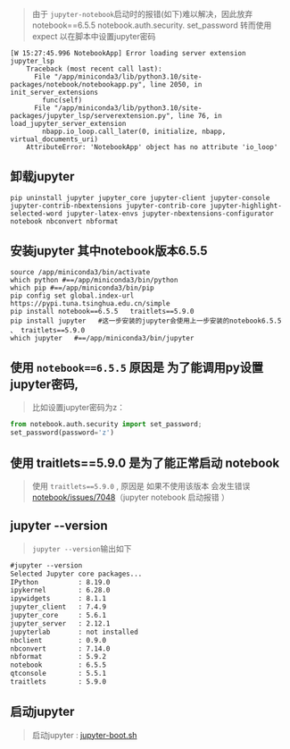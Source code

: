 > 由于 ```jupyter-notebook```启动时的报错(如下)难以解决，因此放弃  notebook==6.5.5  notebook.auth.security. set_password 转而使用 expect 以在脚本中设置jupyter密码

```
[W 15:27:45.996 NotebookApp] Error loading server extension jupyter_lsp
    Traceback (most recent call last):
      File "/app/miniconda3/lib/python3.10/site-packages/notebook/notebookapp.py", line 2050, in init_server_extensions
        func(self)
      File "/app/miniconda3/lib/python3.10/site-packages/jupyter_lsp/serverextension.py", line 76, in load_jupyter_server_extension
        nbapp.io_loop.call_later(0, initialize, nbapp, virtual_documents_uri)
    AttributeError: 'NotebookApp' object has no attribute 'io_loop'

```

## 卸载jupyter
``` pip uninstall jupyter jupyter_core jupyter-client jupyter-console jupyter-contrib-nbextensions jupyter-contrib-core jupyter-highlight-selected-word jupyter-latex-envs jupyter-nbextensions-configurator notebook nbconvert nbformat ```

##  安装jupyter 其中notebook版本6.5.5
```shell
source /app/miniconda3/bin/activate
which python #==/app/miniconda3/bin/python
which pip #==/app/miniconda3/bin/pip
pip config set global.index-url https://pypi.tuna.tsinghua.edu.cn/simple
pip install notebook==6.5.5   traitlets==5.9.0
pip install jupyter   #这一步安装的jupyter会使用上一步安装的notebook6.5.5 、 traitlets==5.9.0
which jupyter   #==/app/miniconda3/bin/jupyter
```

## 使用 ```notebook==6.5.5``` 原因是 为了能调用py设置jupyter密码,
> 比如设置jupyter密码为z：  
```python
from notebook.auth.security import set_password;
set_password(password='z')    
```

## 使用 traitlets==5.9.0 是为了能正常启动 notebook
> 使用   ```traitlets==5.9.0```  ,  原因是 如果不使用该版本 会发生错误 [notebook/issues/7048](https://github.com/jupyter/notebook/issues/7048)（jupyter notebook 启动报错 ）

## jupyter --version
> ```jupyter --version```输出如下
```txt
#jupyter --version
Selected Jupyter core packages...
IPython          : 8.19.0
ipykernel        : 6.28.0
ipywidgets       : 8.1.1
jupyter_client   : 7.4.9
jupyter_core     : 5.6.1
jupyter_server   : 2.12.1
jupyterlab       : not installed
nbclient         : 0.9.0
nbconvert        : 7.14.0
nbformat         : 5.9.2
notebook         : 6.5.5
qtconsole        : 5.5.1
traitlets        : 5.9.0
```

## 启动jupyter 
> 启动jupyter  : [jupyter-boot.sh](https://gitcode.net/pubx/jetbrains/jetbrains_crack/-/blob/master/jupyter/jupyter-boot.sh)
